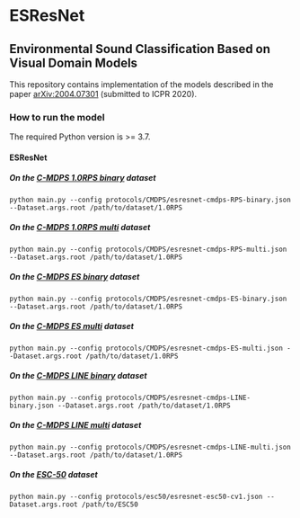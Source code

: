 # ESResNet
## Environmental Sound Classification Based on Visual Domain Models

This repository contains implementation of the models described in the paper [arXiv:2004.07301](https://arxiv.org/abs/2004.07301) (submitted to ICPR 2020).

### How to run the model

The required Python version is >= 3.7.

#### ESResNet


##### On the [C-MDPS 1.0RPS binary](https://github.com/karolpiczak/ESC-50) dataset
    python main.py --config protocols/CMDPS/esresnet-cmdps-RPS-binary.json --Dataset.args.root /path/to/dataset/1.0RPS

##### On the [C-MDPS 1.0RPS multi](https://github.com/karolpiczak/ESC-50) dataset
    python main.py --config protocols/CMDPS/esresnet-cmdps-RPS-multi.json --Dataset.args.root /path/to/dataset/1.0RPS

##### On the [C-MDPS ES binary](https://github.com/karolpiczak/ESC-50) dataset
    python main.py --config protocols/CMDPS/esresnet-cmdps-ES-binary.json --Dataset.args.root /path/to/dataset/1.0RPS

##### On the [C-MDPS ES multi](https://github.com/karolpiczak/ESC-50) dataset
    python main.py --config protocols/CMDPS/esresnet-cmdps-ES-multi.json --Dataset.args.root /path/to/dataset/1.0RPS

##### On the [C-MDPS LINE binary](https://github.com/karolpiczak/ESC-50) dataset
    python main.py --config protocols/CMDPS/esresnet-cmdps-LINE-binary.json --Dataset.args.root /path/to/dataset/1.0RPS

##### On the [C-MDPS LINE multi](https://github.com/karolpiczak/ESC-50) dataset
    python main.py --config protocols/CMDPS/esresnet-cmdps-LINE-multi.json --Dataset.args.root /path/to/dataset/1.0RPS




##### On the [ESC-50](https://github.com/karolpiczak/ESC-50) dataset
    python main.py --config protocols/esc50/esresnet-esc50-cv1.json --Dataset.args.root /path/to/ESC50
